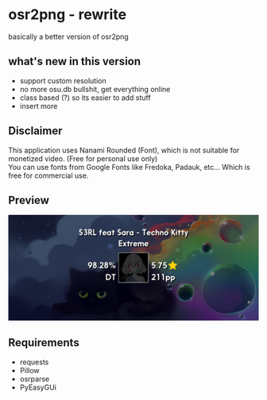 # osr2png - rewrite
basically a better version of osr2png

## what's new in this version
* support custom resolution
* no more osu.db bullshit, get everything online
* class based (?) so its easier to add stuff
* insert more

## Disclaimer 
This application uses Nanami Rounded (Font), which is not suitable for monetized video. (Free for personal use only)</br>
You can use fonts from Google Fonts like Fredoka, Padauk, etc... Which is free for commercial use.


## Preview
![ee](res/sample.png)

## Requirements
* requests
* Pillow
* osrparse
* PyEasyGUi



